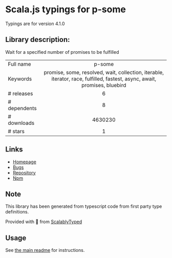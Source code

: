 
# Scala.js typings for p-some

Typings are for version 4.1.0

## Library description:
Wait for a specified number of promises to be fulfilled

|                    |                 |
| ------------------ | :-------------: |
| Full name          | p-some |
| Keywords           | promise, some, resolved, wait, collection, iterable, iterator, race, fulfilled, fastest, async, await, promises, bluebird |
| # releases         | 6 |
| # dependents       | 8 |
| # downloads        | 4630230 |
| # stars            | 1 |

## Links
- [Homepage](https://github.com/sindresorhus/p-some#readme)
- [Bugs](https://github.com/sindresorhus/p-some/issues)
- [Repository](https://github.com/sindresorhus/p-some)
- [Npm](https://www.npmjs.com/package/p-some)
    


## Note
This library has been generated from typescript code from first party type definitions.

Provided with :purple_heart: from [ScalablyTyped](https://github.com/oyvindberg/ScalablyTyped)

## Usage
See [the main readme](../../readme.md) for instructions.


